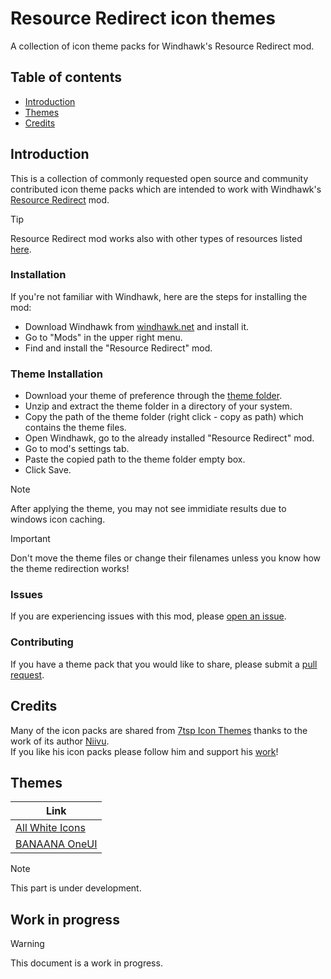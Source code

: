 # Resource Redirect icon themes

A collection of icon theme packs for Windhawk's Resource Redirect mod.

## Table of contents

* [Introduction](#introduction)
* [Themes](#themes)
* [Credits](#credits)

## Introduction

This is a collection of commonly requested open source and community contributed icon theme packs which are intended 
to work with Windhawk's [Resource Redirect](https://windhawk.net/mods/icon-resource-redirect) mod.

> [!TIP]
> Resource Redirect mod works also with other types of resources listed [here](https://windhawk.net/mods/icon-resource-redirect).

### Installation
If you're not familiar with Windhawk, here are the steps for installing the mod:

* Download Windhawk from [windhawk.net](https://windhawk.net/) and install it.
* Go to "Mods" in the upper right menu.
* Find and install the "Resource Redirect" mod.

### Theme Installation

* Download your theme of preference through the [theme folder](https://github.com/ramensoftware/resource-redirect-icon-themes/tree/main/Resource%20Redirect%20themes).
* Unzip and extract the theme folder in a directory of your system.
* Copy the path of the theme folder (right click - copy as path) which contains the theme files.
* Open Windhawk, go to the already installed "Resource Redirect" mod.
* Go to mod's settings tab.
* Paste the copied path to the theme folder empty box.
* Click Save.
> [!NOTE]  
> After applying the theme, you may not see immidiate results due to windows icon caching.

> [!IMPORTANT]  
> Don't move the theme files or change their filenames unless you know how the theme redirection works!

### Issues
If you are experiencing issues with this mod, please [open an issue](https://github.com/ramensoftware/resource-redirect-icon-themes/issues).

### Contributing

If you have a theme pack that you would
like to share, please submit a [pull request](https://github.com/ramensoftware/resource-redirect-icon-themes/pulls).

## Credits
Many of the icon packs are shared from [7tsp Icon Themes](https://github.com/niivu/7tsp-Icon-themes) thanks to the work of its author [Niivu](https://github.com/niivu). \
If you like his icon packs please follow him and support his [work](https://www.deviantart.com/niivu)!

## Themes
| Link |
| ---- |
| [All White Icons](https://github.com/ramensoftware/resource-redirect-icon-themes/blob/main/Resource%20Redirect%20themes/RR%20All%20White%20Icons.zip) |
| [BANAANA OneUI](https://github.com/ramensoftware/resource-redirect-icon-themes/blob/main/Resource%20Redirect%20themes/RR%20BANAANA%20OneUI.zip) |

> [!NOTE]  
> This part is under development.

## Work in progress
> [!WARNING]  
> This document is a work in progress.
